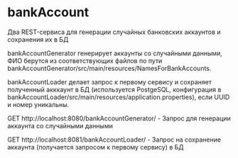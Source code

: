 # bankAccount
Два REST-сервиса для генерации случайных банковских аккаунтов и сохранения их в БД

bankAccountGenerator генерирует аккаунты со случайными данными, ФИО берутся из соответствующих файлов по пути bankAccountGenerator/src/main/resources/NamesForBankAccounts.

bankAccountLoader делает запрос к первому сервису и сохраняет полученный акккаунт в БД (используется PostgeSQL, конфигурация в bankAccountLoader/src/main/resources/application.properties), если UUID и номер уникальны.

GET http://localhost:8080/bankAccountGenerator/ - Запрос для генерации аккаунта со случайными данными

GET http://localhost:8081/bankAccountLoader/ - Запрос на сохранение аккаунта (получается запросом к первому сервису) в БД
